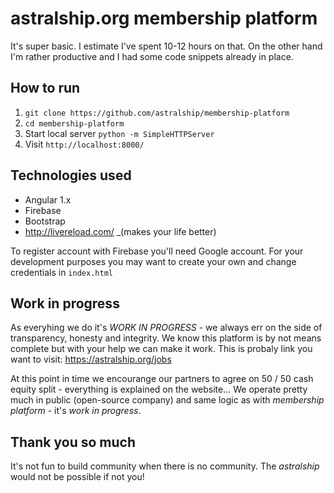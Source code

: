 # astralship.org membership platform

It's super basic. I estimate I've spent 10-12 hours on that. On the other hand I'm rather productive and I had some code snippets already in place.

## How to run

1. `git clone https://github.com/astralship/membership-platform`
2. `cd membership-platform`
3. Start local server `python -m SimpleHTTPServer`
4. Visit `http://localhost:8000/`


## Technologies used


- Angular 1.x
- Firebase
- Bootstrap
- http://livereload.com/ _(makes your life better)


To register account with Firebase you'll need Google account. For your development purposes you may want to create your own and change credentials in `index.html`

## Work in progress

As everyhing we do it's *WORK IN PROGRESS* - we always err on the side of transparency, honesty and integrity. We know this platform is by not means complete but with your help we can make it work. This is probaly link you want to visit: https://astralship.org/jobs

At this point in time we encourange our partners to agree on 50 / 50 cash equity split - everything is explained on the website... We operate pretty much in public (open-source company) and same logic as with *membership platform* - it's *work in progress*.

## Thank you so much

It's not fun to build community when there is no community. The *astralship* would not be possible if not you!